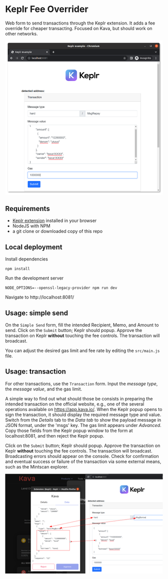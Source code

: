 # Keplr Fee Overrider
Web form to send transactions through the Keplr extension. It adds a fee override for cheaper transacting. Focused on Kava, but should work on other networks.

![](keplrexample.png)

## Requirements
* [Keplr extension](https://github.com/chainapsis/keplr-wallet/) installed in your browser
* NodeJS with NPM
* a git clone or downloaded copy of this repo

## Local deployment
Install dependencies
```
npm install
```

Run the development server
```
NODE_OPTIONS=--openssl-legacy-provider npm run dev
```

Navigate to http://localhost:8081/

## Usage: simple send
On the `Simple Send` form, fill the intended Recipient, Memo, and Amount to send. Click on the `Submit` button; Keplr should popup. Approve the transaction on Keplr **without** touching the fee controls. The transaction will broadcast.

You can adjust the desired gas limit and fee rate by editing the `src/main.js` file.

## Usage: transaction
For other transactions, use the `Transaction` form. Input the *message type*, the *message value*, and the gas limit.

A simple way to find out what should those be consists in preparing the intended transaction on the official website, e.g., one of the several operations available on https://app.kava.io/. When the Keplr popup opens to sign the transaction, it should display the required message type and value. Switch from the *Details* tab to the *Data tab* to show the payload message in JSON format, under the 'msgs' key. The gas limit appears under *Advanced*. Copy those fields from the Keplr popup window to the form at localhost:8081, and then reject the Keplr popup.

Click on the `Submit` button; Keplr should popup. Approve the transaction on Keplr **without** touching the fee controls. The transaction will broadcast. Broadcasting errors should appear on the console. Check for confirmation and eventual success or failure of the transaction via some external means, such as the Mintscan explorer.

![](kavaapp.png)
